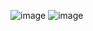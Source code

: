 ![image](https://github.com/AlejandroPineapple/Practica1ProgInternet/assets/157551222/22d1cd71-0e87-4a12-a244-7dbfb2efd868)
![image](https://github.com/AlejandroPineapple/Practica1ProgInternet/assets/157551222/eb9145b6-3640-4bb9-90e5-9a6b3718bcd4)
